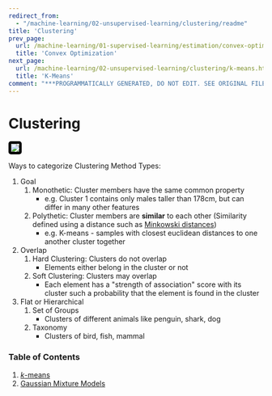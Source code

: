 ```yaml
---
redirect_from:
  - "/machine-learning/02-unsupervised-learning/clustering/readme"
title: 'Clustering'
prev_page:
  url: /machine-learning/01-supervised-learning/estimation/convex-optimization.html
  title: 'Convex Optimization'
next_page:
  url: /machine-learning/02-unsupervised-learning/clustering/k-means.html
  title: 'K-Means'
comment: "***PROGRAMMATICALLY GENERATED, DO NOT EDIT. SEE ORIGINAL FILES IN /content***"
---
```

# Clustering

<img src='https://2.bp.blogspot.com/-gKsHFQmvz_0/Vwe64nJdSII/AAAAAAAA2eY/nzWsfZESRG0ZSNRGlfa6ASqDdRJgKzt0A/s1600/output_3BAiEC.gif' style='border: 5px solid black; border-radius: 5px;'/>

Ways to categorize Clustering Method Types:

1. Goal
    1. Monothetic: Cluster members have the same common property
        - e.g. Cluster 1 contains only males taller than 178cm, but can differ in many other features
    2. Polythetic: Cluster members are **similar** to each other (Similarity defined using a distance such as [Minkowski distances](https://en.wikipedia.org/wiki/Minkowski_distance))
        - e.g. K-means - samples with closest euclidean distances to one another cluster together
2. Overlap
    1. Hard Clustering: Clusters do not overlap
        - Elements either belong in the cluster or not
    2. Soft Clustering: Clusters may overlap
        - Each element has a "strength of association" score with its cluster such a probability that the element is found in the cluster
3. Flat or Hierarchical
    1. Set of Groups
        - Clusters of different animals like penguin, shark, dog
    2. Taxonomy
        - Clusters of bird, fish, mammal
        
### Table of Contents
1. [$k$-means](https://jeffchenchengyi.github.io/machine-learning/02-unsupervised-learning/clustering/k-means.html)
2. [Gaussian Mixture Models](https://jeffchenchengyi.github.io/machine-learning/02-unsupervised-learning/clustering/gmm.html)